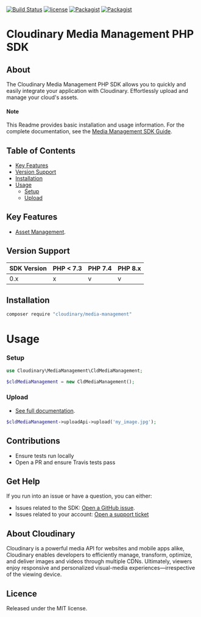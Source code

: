 [![Build Status](https://github.com/cloudinary/media-management-php/actions/workflows/test.yaml/badge.svg)](https://github.com/cloudinary/media-management-php/actions/workflows/test.yaml)
[![license](https://img.shields.io/github/license/cloudinary/media-management-php.svg?maxAge=2592000)](https://github.com/cloudinary/media-management-php/blob/master/LICENSE)
[![Packagist](https://img.shields.io/packagist/v/cloudinary/media-management.svg?maxAge=2592000)](https://packagist.org/packages/cloudinary/media-management)
[![Packagist](https://img.shields.io/packagist/dt/cloudinary/media-management.svg?maxAge=2592000)](https://packagist.org/packages/cloudinary/media-management/stats)

Cloudinary Media Management PHP SDK
==================
## About
The Cloudinary Media Management PHP SDK allows you to quickly and easily integrate your application with Cloudinary.
Effortlessly upload and manage your cloud's assets.


#### Note
This Readme provides basic installation and usage information.
For the complete documentation, see the [Media Management SDK Guide](https://cloudinary.com/documentation/media_management_api).

## Table of Contents
- [Key Features](#key-features)
- [Version Support](#Version-Support)
- [Installation](#installation)
- [Usage](#usage)
    - [Setup](#Setup)
    - [Upload](#Upload)


## Key Features
- [Asset Management](https://cloudinary.com/documentation/media_management_asset_management).


## Version Support
| SDK Version | PHP < 7.3 | PHP 7.4 | PHP 8.x |
|-------------|-----------|---------|---------|
| 0.x         | x         | v       | v       |


## Installation
```bash
composer require "cloudinary/media-management"
```

# Usage

### Setup

```php
use Cloudinary\MediaManagement\CldMediaManagement;

$cldMediaManagement = new CldMediaManagement();
```

### Upload
- [See full documentation](https://cloudinary.com/documentation/media_management_upload_api_reference).

```php
$cldMediaManagement->uploadApi->upload('my_image.jpg');
```

## Contributions
- Ensure tests run locally
- Open a PR and ensure Travis tests pass


## Get Help
If you run into an issue or have a question, you can either:
- Issues related to the SDK: [Open a GitHub issue](https://github.com/cloudinary/media-management-php/issues).
- Issues related to your account: [Open a support ticket](https://cloudinary.com/contact)

## About Cloudinary
Cloudinary is a powerful media API for websites and mobile apps alike, Cloudinary enables developers to efficiently 
manage, transform, optimize, and deliver images and videos through multiple CDNs. Ultimately, viewers enjoy responsive 
and personalized visual-media experiences—irrespective of the viewing device.

## Licence
Released under the MIT license.
